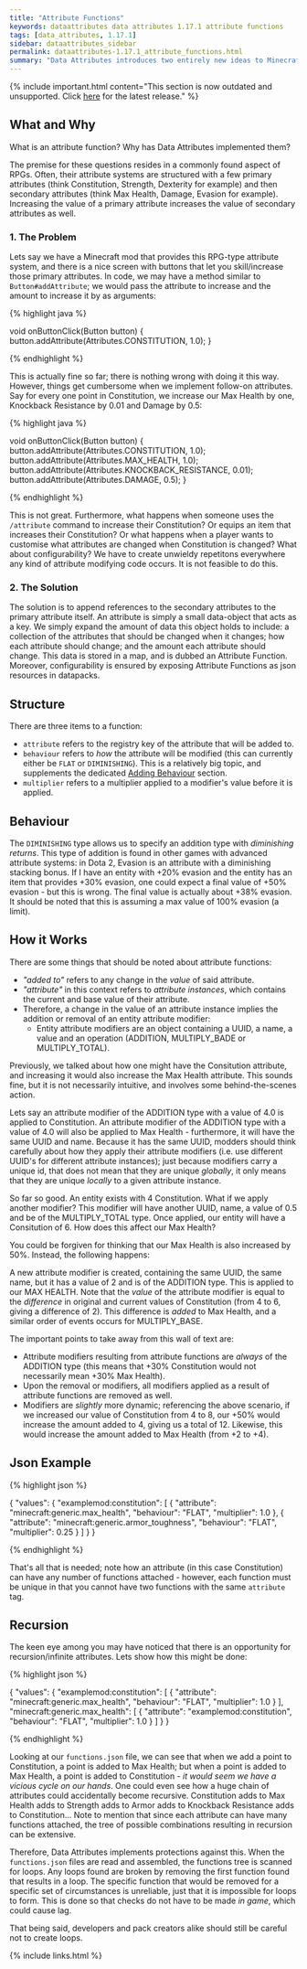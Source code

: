 ```yaml
---
title: "Attribute Functions"
keywords: dataattributes data attributes 1.17.1 attribute functions
tags: [data_attributes, 1.17.1]
sidebar: dataattributes_sidebar
permalink: dataattributes-1.17.1_attribute_functions.html
summary: "Data Attributes introduces two entirely new ideas to Minecraft's entity attributes: functions and properties. This section covers attribute functions by presenting a series of examples."
---
```


{% include important.html content="This section is now outdated and unsupported. Click [here](dataattributes-1.18.2_home) for the latest release." %}

## What and Why

What is an attribute function? Why has Data Attributes implemented them? 

The premise for these questions resides in a commonly found aspect of RPGs. Often, their attribute systems are structured with a few primary attributes (think Constitution, Strength, Dexterity for example) and then secondary attributes (think Max Health, Damage, Evasion for example). Increasing the value of a primary attribute increases the value of secondary attributes as well. 

### 1. The Problem

Lets say we have a Minecraft mod that provides this RPG-type attribute system, and there is a nice screen with buttons that let you skill/increase those primary attributes. In code, we may have a method similar to `Button#addAttribute`; we would pass the attribute to increase and the amount to increase it by as arguments:

{% highlight java %}

void onButtonClick(Button button) {
    button.addAttribute(Attributes.CONSTITUTION, 1.0);
}

{% endhighlight %}

This is actually fine so far; there is nothing wrong with doing it this way. However, things get cumbersome when we implement follow-on attributes. Say for every one point in Constitution, we increase our Max Health by one, Knockback Resistance by 0.01 and Damage by 0.5:

{% highlight java %}

void onButtonClick(Button button) {
    button.addAttribute(Attributes.CONSTITUTION, 1.0);
    button.addAttribute(Attributes.MAX_HEALTH, 1.0);
    button.addAttribute(Attributes.KNOCKBACK_RESISTANCE, 0.01);
    button.addAttribute(Attributes.DAMAGE, 0.5);
}

{% endhighlight %}

This is not great. Furthermore, what happens when someone uses the `/attribute` command to increase their Constitution? Or equips an item that increases their Constitution? Or what happens when a player wants to customise what attributes are changed when Constitution is changed? What about configurability? We have to create unwieldy repetitons everywhere any kind of attribute modifying code occurs. It is not feasible to do this.

### 2. The Solution

The solution is to append references to the secondary attributes to the primary attribute itself. An attribute is simply a small data-object that acts as a key. We simply expand the amount of data this object holds to include: a collection of the attributes that should be changed when it changes; how each attribute should change; and the amount each attribute should change. This data is stored in a map, and is dubbed an Attribute Function. Moreover, configurability is ensured by exposing Attribute Functions as json resources in datapacks.

## Structure

There are three items to a function:

- `attribute` refers to the registry key of the attribute that will be added to.
- `behaviour` refers to *how* the attribute will be modified (this can currently either be `FLAT` or `DIMINISHING`). This is a relatively big topic, and supplements the dedicated [Adding Behaviour](dataattributes-1.17.1_adding_behaviour.html) section. 
- `multiplier` refers to a multiplier applied to a modifier's value before it is applied. 

## Behaviour

The `DIMINISHING` type allows us to specify an addition type with *diminishing returns*. This type of addition is found in other games with advanced attribute systems: in Dota 2, Evasion is an attribute with a diminishing stacking bonus. If I have an entity with +20% evasion and the entity has an item that provides +30% evasion, one could expect a final value of +50% evasion - but this is wrong. The final value is actually about +38% evasion. It should be noted that this is assuming a max value of 100% evasion (a limit). 

## How it Works

There are some things that should be noted about attribute functions:

- *"added to"* refers to any change in the *value* of said attribute.
- *"attribute"* in this context refers to *attribute instances*, which contains the current and base value of their attribute.
- Therefore, a change in the value of an attribute instance implies the addition or removal of an entity attribute modifier:
  - Entity attribute modifiers are an object containing a UUID, a name, a value and an operation (ADDITION, MULTIPLY_BADE or MULTIPLY_TOTAL).

Previously, we talked about how one might have the Consitution attribute, and increasing it would also increase the Max Health attribute. This sounds fine, but it is not necessarily intuitive, and involves some behind-the-scenes action.

Lets say an attribute modifier of the ADDITION type with a value of 4.0 is applied to Constitution. An attribute modifier of the ADDITION type with a value of 4.0 will also be applied to Max Health - furthermore, it will have the same UUID and name. Because it has the same UUID, modders should think carefully about how they apply their attribute modifiers (i.e. use different UUID's for different attribute instances); just because modifiers carry a unique id, that does not mean that they are unique *globally*, it only means that they are unique *locally* to a given attribute instance.

So far so good. An entity exists with 4 Constitution. What if we apply another modifier? This modifier will have another UUID, name, a value of 0.5 and be of the MULTIPLY_TOTAL type. Once applied, our entity will have a Consitution of 6. How does this affect our Max Health?

You could be forgiven for thinking that our Max Health is also increased by 50%. Instead, the following happens:

A new attribute modifier is created, containing the same UUID, the same name, but it has a value of 2 and is of the ADDITION type. This is applied to our MAX HEALTH. Note that the *value* of the attribute modifier is equal to the *difference* in original and current values of Constitution (from 4 to 6, giving a difference of 2). This difference is *added* to Max Health, and a similar order of events occurs for MULTIPLY_BASE.

The important points to take away from this wall of text are:

- Attribute modifiers resulting from attribute functions are *always* of the ADDITION type (this means that +30% Constitution would not necessarily mean +30% Max Health).
- Upon the removal or modifiers, all modifiers applied as a result of attribute functions are removed as well.
- Modifiers are *slightly* more dynamic; referencing the above scenario, if we increased our value of Constitution from 4 to 8, our +50% would increase the amount added to 4, giving us a total of 12. Likewise, this would increase the amount added to Max Health (from +2 to +4).

## Json Example

{% highlight json %}

{
    "values": {
        "examplemod:constitution": [
            {
                "attribute": "minecraft:generic.max_health",
                "behaviour": "FLAT",
                "multiplier": 1.0
            },
            {
                "attribute": "minecraft:generic.armor_toughness",
                "behaviour": "FLAT",
                "multiplier": 0.25
            }
        ]
    }
}

{% endhighlight %}

That's all that is needed; note how an attribute (in this case Constitution) can have any number of functions attached - however, each function must be unique in that you cannot have two functions with the same `attribute` tag.

## Recursion

The keen eye among you may have noticed that there is an opportunity for recursion/infinite attributes. Lets show how this might be done:

{% highlight json %}

{
    "values": {
        "examplemod:constitution": [
            {
                "attribute": "minecraft:generic.max_health",
                "behaviour": "FLAT",
                "multiplier": 1.0
            }
        ],
        "minecraft:generic.max_health": [
            {
                "attribute": "examplemod:constitution",
                "behaviour": "FLAT",
                "multiplier": 1.0
            }
        ]
    }
}

{% endhighlight %}

Looking at our `functions.json` file, we can see that when we add a point to Constitution, a point is added to Max Health; but when a point is added to Max Health, a point is added to Constitution - *it would seem we have a vicious cycle on our hands*. One could even see how a huge chain of attributes could accidentally become recursive. Constitution adds to Max Health adds to Strength adds to Armor adds to Knockback Resistance adds to Constitution... Note to mention that since each attribute can have many functions attached, the tree of possible combinations resulting in recursion can be extensive.

Therefore, Data Attributes implements protections against this. When the `functions.json` files are read and assembled, the functions tree is scanned for loops. Any loops found are broken by removing the first function found that results in a loop. The specific function that would be removed for a specific set of circumstances is unreliable, just that it is impossible for loops to form. This is done so that checks do not have to be made *in game*, which could cause lag.

That being said, developers and pack creators alike should still be careful not to create loops.

{% include links.html %}
